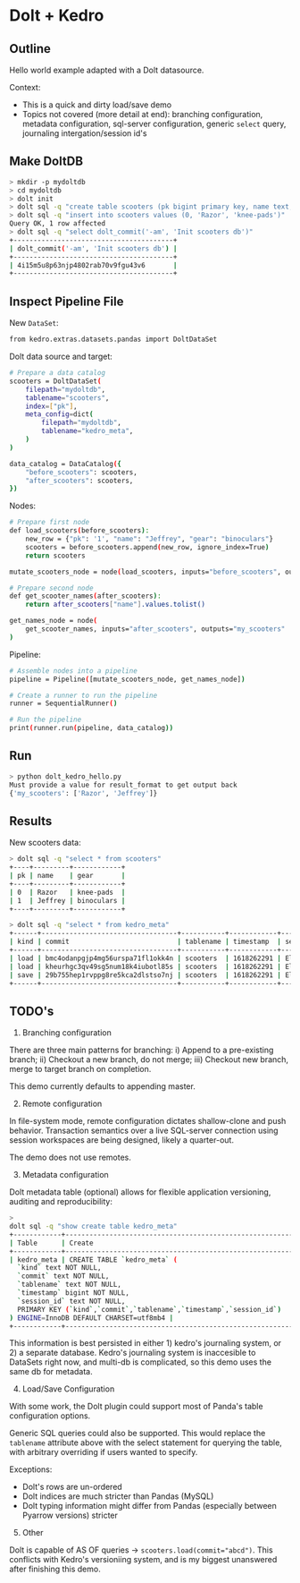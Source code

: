 
# Dolt + Kedro

## Outline

Hello world example adapted with a Dolt datasource.

Context:
- This is a quick and dirty load/save demo
- Topics not covered (more detail at end): branching configuration,
    metadata configuration, sql-server configuration, generic `select`
    query, journaling intergation/session id's

## Make DoltDB

```bash
> mkdir -p mydoltdb
> cd mydoltdb
> dolt init
> dolt sql -q "create table scooters (pk bigint primary key, name text, gear text)"
> dolt sql -q "insert into scooters values (0, 'Razor', 'knee-pads')"
Query OK, 1 row affected
> dolt sql -q "select dolt_commit('-am', 'Init scooters db')"
+----------------------------------------+
| dolt_commit('-am', 'Init scooters db') |
+----------------------------------------+
| 4i15m5u8p63njp4802rab70v9fgu43v6       |
+----------------------------------------+
```

## Inspect Pipeline File

New `DataSet`:
```bash
from kedro.extras.datasets.pandas import DoltDataSet
```

Dolt data source and target:
```bash
# Prepare a data catalog
scooters = DoltDataSet(
    filepath="mydoltdb",
    tablename="scooters",
    index=["pk"],
    meta_config=dict(
        filepath="mydoltdb",
        tablename="kedro_meta",
    )
)

data_catalog = DataCatalog({
    "before_scooters": scooters,
    "after_scooters": scooters,
})
```

Nodes:
```bash
# Prepare first node
def load_scooters(before_scooters):
    new_row = {"pk": '1', "name": "Jeffrey", "gear": "binoculars"}
    scooters = before_scooters.append(new_row, ignore_index=True)
    return scooters

mutate_scooters_node = node(load_scooters, inputs="before_scooters", outputs="after_scooters")

# Prepare second node
def get_scooter_names(after_scooters):
    return after_scooters["name"].values.tolist()

get_names_node = node(
    get_scooter_names, inputs="after_scooters", outputs="my_scooters"
)
```

Pipeline:
```bash
# Assemble nodes into a pipeline
pipeline = Pipeline([mutate_scooters_node, get_names_node])

# Create a runner to run the pipeline
runner = SequentialRunner()

# Run the pipeline
print(runner.run(pipeline, data_catalog))
```

## Run

```bash
> python dolt_kedro_hello.py
Must provide a value for result_format to get output back
{'my_scooters': ['Razor', 'Jeffrey']}
```

## Results

New scooters data:
```bash
> dolt sql -q "select * from scooters"
+----+---------+------------+
| pk | name    | gear       |
+----+---------+------------+
| 0  | Razor   | knee-pads  |
| 1  | Jeffrey | binoculars |
+----+---------+------------+
```

```bash
> dolt sql -q "select * from kedro_meta"
+------+----------------------------------+-----------+------------+------------+
| kind | commit                           | tablename | timestamp  | session_id |
+------+----------------------------------+-----------+------------+------------+
| load | bmc4odanpgjp4mg56urspa71fl1okk4n | scooters  | 1618262291 | Ellipsis   |
| load | kheurhgc3qv49sg5num18k4iubotl85s | scooters  | 1618262291 | Ellipsis   |
| save | 29b755hep1rvppg8re5kca2dlstso7nj | scooters  | 1618262291 | Ellipsis   |
+------+----------------------------------+-----------+------------+------------+
```

## TODO's

1. Branching configuration

There are three main patterns for branching: i) Append to a pre-existing
branch; ii) Checkout a new branch, do not merge; iii) Checkout new
branch, merge to target branch on completion.

This demo currently defaults to appending master.

2. Remote configuration

In file-system mode, remote configuration dictates shallow-clone and
push behavior. Transaction semantics over a live SQL-server connection using
session workspaces are being designed, likely a quarter-out.

The demo does not use remotes.

3. Metadata configuration

Dolt metadata table (optional) allows for flexible application versioning, auditing
and reproducibility:
```bash
>
dolt sql -q "show create table kedro_meta"
+------------+----------------------------------------------------------+
| Table      | Create                                                   |
+------------+----------------------------------------------------------+
| kedro_meta | CREATE TABLE `kedro_meta` (
  `kind` text NOT NULL,
  `commit` text NOT NULL,
  `tablename` text NOT NULL,
  `timestamp` bigint NOT NULL,
  `session_id` text NOT NULL,
  PRIMARY KEY (`kind`,`commit`,`tablename`,`timestamp`,`session_id`)
) ENGINE=InnoDB DEFAULT CHARSET=utf8mb4 |
+------------+----------------------------------------------------------+
```

This information is best persisted in either 1) kedro's journaling system,
or 2) a separate database. Kedro's journaling system is inaccesible to
DataSets right now, and multi-db is complicated, so this demo uses the
same db for metadata.

4. Load/Save Configuration

With some work, the Dolt plugin could support most of Panda's table
configuration options.

Generic SQL queries could also be supported. This would replace the
`tablename` attribute above with the select statement for querying the
table, with arbitrary overriding if users wanted to specify.

Exceptions:
- Dolt's rows are un-ordered
- Dolt indices are much stricter than Pandas (MySQL)
- Dolt typing information might differ from Pandas (especially between
    Pyarrow versions)
stricter 

5. Other

Dolt is capable of AS OF queries -> `scooters.load(commit="abcd")`.
This conflicts with Kedro's versioniing system, and is my biggest
unanswered after finishing this demo.

